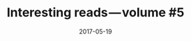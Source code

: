 ---
title: "Interesting reads — volume #5"
url: "https://medium.com/@lukapeharda/interesting-reads-volume-5-702049027fdc"
date: "2017-05-19"
excerpt: "In this volume we have a few WordPress articles, a bit of CSS, Go, PHP, React, SVG and a lot of boilerplates and starter kits, seasoned with some AI (ML and CV). FTW :)"
---